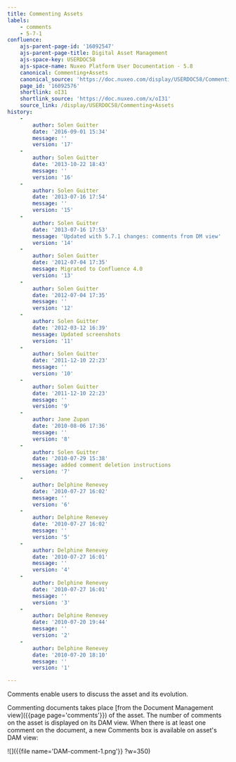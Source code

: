 ```yaml
---
title: Commenting Assets
labels:
    - comments
    - 5-7-1
confluence:
    ajs-parent-page-id: '16092547'
    ajs-parent-page-title: Digital Asset Management
    ajs-space-key: USERDOC58
    ajs-space-name: Nuxeo Platform User Documentation - 5.8
    canonical: Commenting+Assets
    canonical_source: 'https://doc.nuxeo.com/display/USERDOC58/Commenting+Assets'
    page_id: '16092576'
    shortlink: oI31
    shortlink_source: 'https://doc.nuxeo.com/x/oI31'
    source_link: /display/USERDOC58/Commenting+Assets
history:
    - 
        author: Solen Guitter
        date: '2016-09-01 15:34'
        message: ''
        version: '17'
    - 
        author: Solen Guitter
        date: '2013-10-22 18:43'
        message: ''
        version: '16'
    - 
        author: Solen Guitter
        date: '2013-07-16 17:54'
        message: ''
        version: '15'
    - 
        author: Solen Guitter
        date: '2013-07-16 17:53'
        message: 'Updated with 5.7.1 changes: comments from DM view'
        version: '14'
    - 
        author: Solen Guitter
        date: '2012-07-04 17:35'
        message: Migrated to Confluence 4.0
        version: '13'
    - 
        author: Solen Guitter
        date: '2012-07-04 17:35'
        message: ''
        version: '12'
    - 
        author: Solen Guitter
        date: '2012-03-12 16:39'
        message: Updated screenshots
        version: '11'
    - 
        author: Solen Guitter
        date: '2011-12-10 22:23'
        message: ''
        version: '10'
    - 
        author: Solen Guitter
        date: '2011-12-10 22:23'
        message: ''
        version: '9'
    - 
        author: Jane Zupan
        date: '2010-08-06 17:36'
        message: ''
        version: '8'
    - 
        author: Solen Guitter
        date: '2010-07-29 15:38'
        message: added comment deletion instructions
        version: '7'
    - 
        author: Delphine Renevey
        date: '2010-07-27 16:02'
        message: ''
        version: '6'
    - 
        author: Delphine Renevey
        date: '2010-07-27 16:02'
        message: ''
        version: '5'
    - 
        author: Delphine Renevey
        date: '2010-07-27 16:01'
        message: ''
        version: '4'
    - 
        author: Delphine Renevey
        date: '2010-07-27 16:01'
        message: ''
        version: '3'
    - 
        author: Delphine Renevey
        date: '2010-07-20 19:44'
        message: ''
        version: '2'
    - 
        author: Delphine Renevey
        date: '2010-07-20 18:10'
        message: ''
        version: '1'

---
```

Comments enable users to discuss the asset and its evolution.

Commenting documents takes place [from the Document Management view]({{page page='comments'}}) of the asset. The number of comments on the asset is displayed on its DAM view. When there is at least one comment on the document, a new Comments box is available on asset's DAM view:

![]({{file name='DAM-comment-1.png'}} ?w=350)

&nbsp;

&nbsp;